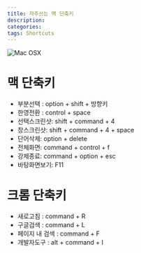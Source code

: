 ```yaml
---
title: 자주쓰는 맥 단축키
description: 
categories: 
tags: Shortcuts
---
```


![Mac OSX](http://cfile207.uf.daum.net/image/157712444D58C30237E971)

# 맥 단축키
- 부분선택 :  option + shift + 방향키
- 한영전환 : control + space
- 선택스크린샷: shift + command + 4
- 창스크린샷: shift + command + 4 + space
- 단어삭제: option + delete
- 전체화면: command + control + f
- 강제종료: command + option + esc
- 바탕화면보기: F11

# 크롬 단축키
- 새로고침 : command + R
- 구글검색 : command + L
- 페이지 내 검색 : command + F
- 개발자도구 : alt + command + I